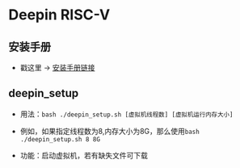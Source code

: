 # Deepin RISC-V

## 安装手册

- 戳这里 -> [安装手册链接](./Installation_Guide.md)

## deepin_setup

<!-- - 注意：此脚本为半成品，攻城狮正在加紧赶工中（ -->

- 用法：```bash ./deepin_setup.sh [虚拟机线程数] [虚拟机运行内存大小]```

- 例如，如果指定线程数为8,内存大小为8G，那么使用```bash ./deepin_setup.sh 8 8G```

- 功能：启动虚拟机，若有缺失文件可下载